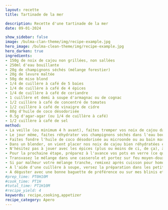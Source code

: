 ```yaml
---
layout: recette
title: Tartinade de la mer

description: Recette d'une tartinade de la mer
date: 09-01-2024

show_sidebar: false
image: /bulma-clan-theme/img/recipe-example.jpg
hero_image: /bulma-clean-theme/img/recipe-example.jpg
hero_darken: true
ingredients:
- 150g de noix de cajou non grillées, non sallées
- 250ml d'eau bouillante
- 20g de champignons séchés (mélange forestier)
- 20g de levure maltée
- 50g de miso blond
- 1/4 de cuillère à café de 5 baies
- 1/4 de cuillère à café de 4 épices
- 1/4 de cuillère à café de coriandre
- 1 cuillère et demi à soupe d'armagnac ou de cognac
- 1/2 cuillère à café de concentré de tomates
- 1/2 cuillère à café de vinaigre de cidre
- 80g d'huile de coco désodorisée
- 0.5g d'agar-agar (ou 1/4 de cuillère à café)
- 1/2 cuillère à café de sel
method:
- La veille (ou minimum 4 h avant), faites tremper vos noix de cajou dans de l'eau et placez-les au réfrigérateur. 
- Le jour même, faites réhydrater vos champignons séchés dans l'eau bouillante (250 ml) pendant une dizaine de minutes. On va venir utiliser l'eau de trempage et non les champignons (eux vous pouvez les utiliser pour une autre recette). 
- Faites fondre l'huile de coco désodorisée au microonde ou au bain marie.
- Dans un blender, on vient placer nos noix de cajou bien réhydratées et débarrassées de leur eau de trempage, l'infusion de champignons, la levure maltée, le miso blond, le 5 baies, le 4 épices, la coriandre, l'armagnac, le concentré de tomates, le vinaigre de cidre, l'huile de coco désodorisée, l'agar agar et le sel. Mixez bien l'ensemble à puissance maximale.
- N'hésitez pas à jouer avec les épices (plus ou moins de ci, de ça), à mettre à la place de l'armagnac ou du cognac, du vin blanc ou du porto vegan. Si vous ne consommez pas d'alcool (bien qu'il va être évaporé), omettez-le et rajouter 1/2 càc de vinaigre de cidre. 
- Pour la prochaine étape, préparez à l'avance vos pots en verre (ce que vous avez et qui peut se fermer) pour que le remplissage se fasse rapidement. 
- Transvasez le mélange dans une casserole et portez sur feu moyen-doux en fouettant-fouettant constamment jusqu'à ce que le mélange épaississe. Ça prend un peu plus de 3 minutes. Puis laissez encore 1 minute quand le mélange fait des petits blop blop, en continuant à fouetter, afin d'activer l'agar agar. Le résultat obtenu est lisse mais plus épais et un peu plus foncé. 
- Si par malheur votre mélange tranche, remixez après cuisson pour homogénéiser l'ensemble en utilisant un mixeur plongeant. 
- A l'aide d'une cuillère à soupe, versez la préparation dans les petits pots en verre sortis précédemment. Mélangez à l'aide d'une baguette chinoise pour chasser les bulles d'air qui se verraient par transparence, lissez le dessus avec la cuillère, refermez le pot et laissez refroidir à température ambiante avant de placer au réfrigérateur 12 à 24 h. Le temps de repos est très important pour avoir une texture ferme, froide et bien prise. De même, ne sortez le pot au frais qu'au dernier moment.
- A déguster avec une bonne baguette de préférence ou sur mes blinis et pourquoi pas avec un confit d'oignon ou de figue. Il se conserve jusqu'à 15 jours (certaines personnes l'ont poussée pendant 1 mois). Il se congèle très bien !
#prep_time: PT0H10M
#cook_time: PT1H
#total_time: PT1H10M
#recipe_yield: 4
keywords: recipe,cooking,appetizer
recipe_category: Apero
---
```


